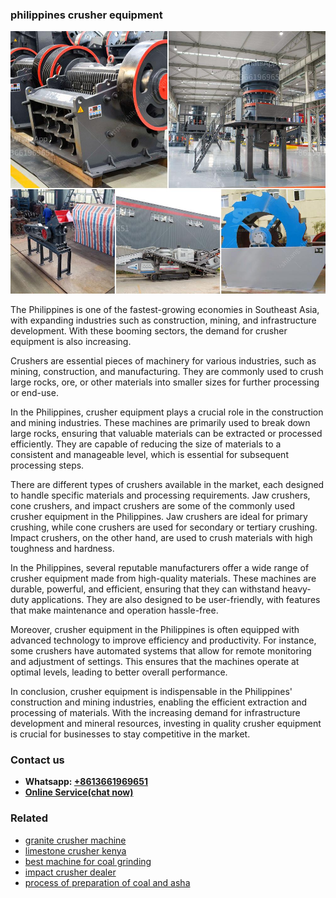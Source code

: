 <h3>philippines crusher equipment</h3><img src='1708498158.jpg' alt=''><p>The Philippines is one of the fastest-growing economies in Southeast Asia, with expanding industries such as construction, mining, and infrastructure development. With these booming sectors, the demand for crusher equipment is also increasing.</p><p>Crushers are essential pieces of machinery for various industries, such as mining, construction, and manufacturing. They are commonly used to crush large rocks, ore, or other materials into smaller sizes for further processing or end-use. </p><p>In the Philippines, crusher equipment plays a crucial role in the construction and mining industries. These machines are primarily used to break down large rocks, ensuring that valuable materials can be extracted or processed efficiently. They are capable of reducing the size of materials to a consistent and manageable level, which is essential for subsequent processing steps.</p><p>There are different types of crushers available in the market, each designed to handle specific materials and processing requirements. Jaw crushers, cone crushers, and impact crushers are some of the commonly used crusher equipment in the Philippines. Jaw crushers are ideal for primary crushing, while cone crushers are used for secondary or tertiary crushing. Impact crushers, on the other hand, are used to crush materials with high toughness and hardness.</p><p>In the Philippines, several reputable manufacturers offer a wide range of crusher equipment made from high-quality materials. These machines are durable, powerful, and efficient, ensuring that they can withstand heavy-duty applications. They are also designed to be user-friendly, with features that make maintenance and operation hassle-free.</p><p>Moreover, crusher equipment in the Philippines is often equipped with advanced technology to improve efficiency and productivity. For instance, some crushers have automated systems that allow for remote monitoring and adjustment of settings. This ensures that the machines operate at optimal levels, leading to better overall performance.</p><p>In conclusion, crusher equipment is indispensable in the Philippines' construction and mining industries, enabling the efficient extraction and processing of materials. With the increasing demand for infrastructure development and mineral resources, investing in quality crusher equipment is crucial for businesses to stay competitive in the market.</p><h3>Contact us</h3><ul><li><strong>Whatsapp:&nbsp;<a href="https://wa.me/8613661969651">+8613661969651</a></strong></li><li><a href="https://swt.shibang-china.com/?git&amp;zhl&amp;philippines crusher equipment"><strong>Online Service(chat now)</strong></a></li></ul><h3>Related</h3><ul><li><a href='granite crusher machine.md'>granite crusher machine</a></li><li><a href='limestone crusher kenya.md'>limestone crusher kenya</a></li><li><a href='best machine for coal grinding.md'>best machine for coal grinding</a></li><li><a href='impact crusher dealer.md'>impact crusher dealer</a></li><li><a href='process of preparation of coal and asha.md'>process of preparation of coal and asha</a></li></ul>